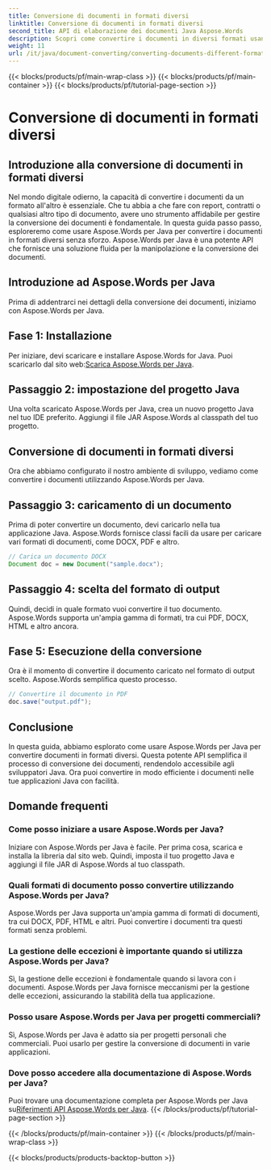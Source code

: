 ```yaml
---
title: Conversione di documenti in formati diversi
linktitle: Conversione di documenti in formati diversi
second_title: API di elaborazione dei documenti Java Aspose.Words
description: Scopri come convertire i documenti in diversi formati usando Aspose.Words per Java. Guida passo passo per una conversione efficiente dei documenti.
weight: 11
url: /it/java/document-converting/converting-documents-different-formats/
---
```


{{< blocks/products/pf/main-wrap-class >}}
{{< blocks/products/pf/main-container >}}
{{< blocks/products/pf/tutorial-page-section >}}

# Conversione di documenti in formati diversi


## Introduzione alla conversione di documenti in formati diversi

Nel mondo digitale odierno, la capacità di convertire i documenti da un formato all'altro è essenziale. Che tu abbia a che fare con report, contratti o qualsiasi altro tipo di documento, avere uno strumento affidabile per gestire la conversione dei documenti è fondamentale. In questa guida passo passo, esploreremo come usare Aspose.Words per Java per convertire i documenti in formati diversi senza sforzo. Aspose.Words per Java è una potente API che fornisce una soluzione fluida per la manipolazione e la conversione dei documenti.

## Introduzione ad Aspose.Words per Java

Prima di addentrarci nei dettagli della conversione dei documenti, iniziamo con Aspose.Words per Java.

## Fase 1: Installazione

 Per iniziare, devi scaricare e installare Aspose.Words for Java. Puoi scaricarlo dal sito web:[Scarica Aspose.Words per Java](https://releases.aspose.com/words/java/).

## Passaggio 2: impostazione del progetto Java

Una volta scaricato Aspose.Words per Java, crea un nuovo progetto Java nel tuo IDE preferito. Aggiungi il file JAR Aspose.Words al classpath del tuo progetto.

## Conversione di documenti in formati diversi

Ora che abbiamo configurato il nostro ambiente di sviluppo, vediamo come convertire i documenti utilizzando Aspose.Words per Java.

## Passaggio 3: caricamento di un documento

Prima di poter convertire un documento, devi caricarlo nella tua applicazione Java. Aspose.Words fornisce classi facili da usare per caricare vari formati di documenti, come DOCX, PDF e altro.

```java
// Carica un documento DOCX
Document doc = new Document("sample.docx");
```

## Passaggio 4: scelta del formato di output

Quindi, decidi in quale formato vuoi convertire il tuo documento. Aspose.Words supporta un'ampia gamma di formati, tra cui PDF, DOCX, HTML e altro ancora.

## Fase 5: Esecuzione della conversione

Ora è il momento di convertire il documento caricato nel formato di output scelto. Aspose.Words semplifica questo processo.

```java
// Convertire il documento in PDF
doc.save("output.pdf");
```

## Conclusione

In questa guida, abbiamo esplorato come usare Aspose.Words per Java per convertire documenti in formati diversi. Questa potente API semplifica il processo di conversione dei documenti, rendendolo accessibile agli sviluppatori Java. Ora puoi convertire in modo efficiente i documenti nelle tue applicazioni Java con facilità.

## Domande frequenti

### Come posso iniziare a usare Aspose.Words per Java?

Iniziare con Aspose.Words per Java è facile. Per prima cosa, scarica e installa la libreria dal sito web. Quindi, imposta il tuo progetto Java e aggiungi il file JAR di Aspose.Words al tuo classpath.

### Quali formati di documento posso convertire utilizzando Aspose.Words per Java?

Aspose.Words per Java supporta un'ampia gamma di formati di documenti, tra cui DOCX, PDF, HTML e altri. Puoi convertire i documenti tra questi formati senza problemi.

### La gestione delle eccezioni è importante quando si utilizza Aspose.Words per Java?

Sì, la gestione delle eccezioni è fondamentale quando si lavora con i documenti. Aspose.Words per Java fornisce meccanismi per la gestione delle eccezioni, assicurando la stabilità della tua applicazione.

### Posso usare Aspose.Words per Java per progetti commerciali?

Sì, Aspose.Words per Java è adatto sia per progetti personali che commerciali. Puoi usarlo per gestire la conversione di documenti in varie applicazioni.

### Dove posso accedere alla documentazione di Aspose.Words per Java?

 Puoi trovare una documentazione completa per Aspose.Words per Java su[Riferimenti API Aspose.Words per Java](https://reference.aspose.com/words/java/).
{{< /blocks/products/pf/tutorial-page-section >}}

{{< /blocks/products/pf/main-container >}}
{{< /blocks/products/pf/main-wrap-class >}}

{{< blocks/products/products-backtop-button >}}
